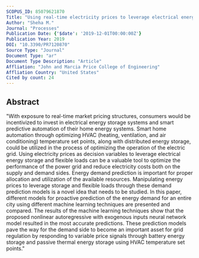 ```yaml
---
SCOPUS_ID: 85079621870
Title: "Using real-time electricity prices to leverage electrical energy storage and flexible loads in a smart grid environment utilizing machine learning techniques"
Author: "Sheha M."
Journal: "Processes"
Publication Date: {'$date': '2019-12-01T00:00:00Z'}
Publication Year: 2019
DOI: "10.3390/PR7120870"
Source Type: "Journal"
Document Type: "ar"
Document Type Description: "Article"
Affliation: "John and Marcia Price College of Engineering"
Affliation Country: "United States"
Cited by count: 24
---
```


## Abstract
"With exposure to real-time market pricing structures, consumers would be incentivized to invest in electrical energy storage systems and smart predictive automation of their home energy systems. Smart home automation through optimizing HVAC (heating, ventilation, and air conditioning) temperature set points, along with distributed energy storage, could be utilized in the process of optimizing the operation of the electric grid. Using electricity prices as decision variables to leverage electrical energy storage and flexible loads can be a valuable tool to optimize the performance of the power grid and reduce electricity costs both on the supply and demand sides. Energy demand prediction is important for proper allocation and utilization of the available resources. Manipulating energy prices to leverage storage and flexible loads through these demand prediction models is a novel idea that needs to be studied. In this paper, different models for proactive prediction of the energy demand for an entire city using different machine learning techniques are presented and compared. The results of the machine learning techniques show that the proposed nonlinear autoregressive with exogenous inputs neural network model resulted in the most accurate predictions. These prediction models pave the way for the demand side to become an important asset for grid regulation by responding to variable price signals through battery energy storage and passive thermal energy storage using HVAC temperature set points."
